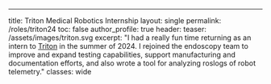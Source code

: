 ---
title: Triton Medical Robotics Internship
layout: single
permalink: /roles/triton24
toc: false
author_profile: true
header:
    teaser: /assets/images/triton.svg
excerpt: "I had a really fun time returning as an intern to [Triton](https://tritonrobotics.com/) in the summer of 2024. I rejoined the endoscopy team to improve and expand testing capabilities, support manufacturing and documentation efforts, and also wrote a tool for analyzing roslogs of robot telemetry."
classes: wide

